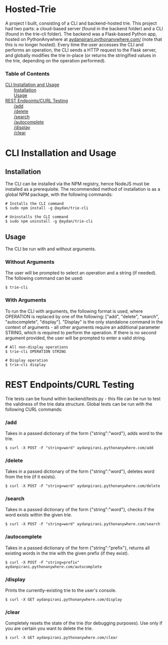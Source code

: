 # Hosted-Trie
A project I built, consisting of a CLI and backend-hosted trie. This project had two parts: a cloud-based server (found in the backend folder) and a CLI (found in the trie-cli folder). The backend was a Flask-based Python app, hosted on PythonAnywhere at [aydanpirani.pythonanywhere.com/](aydanpirani.pythonanywhere.com) (note that this is no longer hosted). Every time the user accesses the CLI and performs an operation, the CLI sends a HTTP request to the Flask server, and globally modifies the trie in-place (or returns the stringified values in the trie, depending on the operation performed).

### Table of Contents
[CLI Installation and Usage](#cli-installation-and-usage)  
&nbsp;&nbsp;&nbsp;&nbsp;&nbsp;&nbsp; [Installation](#installation)  
&nbsp;&nbsp;&nbsp;&nbsp;&nbsp;&nbsp; [Usage](#usage)  
[REST Endpoints/CURL Testing](#rest-endpointscurl-testing)  
&nbsp;&nbsp;&nbsp;&nbsp;&nbsp;&nbsp; [/add](#add)  
&nbsp;&nbsp;&nbsp;&nbsp;&nbsp;&nbsp; [/delete](#delete)  
&nbsp;&nbsp;&nbsp;&nbsp;&nbsp;&nbsp; [/search](#search)  
&nbsp;&nbsp;&nbsp;&nbsp;&nbsp;&nbsp; [/autocomplete](#autocomplete)  
&nbsp;&nbsp;&nbsp;&nbsp;&nbsp;&nbsp; [/display](#display)  
&nbsp;&nbsp;&nbsp;&nbsp;&nbsp;&nbsp; [/clear](#clear)

# CLI Installation and Usage
## Installation  
The CLI can be installed via the NPM registry, hence NodeJS must be installed as a prerequisite. The recommended method of installation is as a global NPM package, with the following commands:
```
# Installs the CLI command
$ sudo npm install -g @aydan/trie-cli

# Uninstalls the CLI command
$ sudo npm uninstall -g @aydan/trie-cli
```

## Usage  
The CLI be run with and without arguments.

### Without Arguments
The user will be prompted to select an operation and a string (if needed). The following command can be used:
```
$ trie-cli
```

### With Arguments
To run the CLI with arguments, the following format is used, where OPERATION is replaced by one of the following: ["add", "delete", "search", "autocomplete", "display"]. "Display" is the only standalone command in the context of arguments - all other arguments require an additional parameter STRING, which is required to perform the operation. If there is no second argument provided, the user will be prompted to enter a valid string.
```
# All non-display operations
$ trie-cli OPERATION STRING

# Display operation
$ trie-cli display
```
# REST Endpoints/CURL Testing
Trie tests can be found within backend/tests.py - this file can be run to test the validness of the trie data structure. Global tests can be run with the following CURL commands: 
### /add
Takes in a passed dictionary of the form {"string":"word"}, adds word to the trie.
```
$ curl -X POST -F "string=word" aydanpirani.pythonanywhere.com/add
```
### /delete
Takes in a passed dictionary of the form {"string":"word"}, deletes word from the trie (if it exists).
```
$ curl -X POST -F "string=word" aydanpirani.pythonanywhere.com/delete
```
### /search
Takes in a passed dictionary of the form {"string":"word"}, checks if the word exists within the given trie.
```
$ curl -X POST -F "string=word" aydanpirani.pythonanywhere.com/search
```
### /autocomplete
Takes in a passed dictionary of the form {"string":"prefix"}, returns all existing words in the trie with the given prefix (if they exist).
```
$ curl -X POST -F "string=prefix" aydanpirani.pythonanywhere.com/autocomplete
```
### /display
Prints the currently-existing trie to the user's console.
```
$ curl -X GET aydanpirani.pythonanywhere.com/display
```
### /clear
Completely resets the state of the trie (for debugging purposes). Use only if you are certain you want to delete the trie.
```
$ curl -X GET aydanpirani.pythonanywhere.com/clear
```
